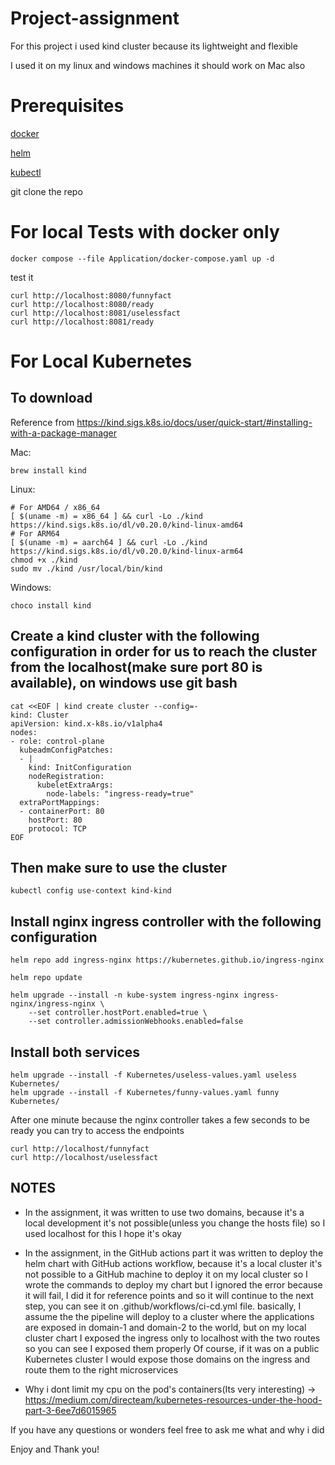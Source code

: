 # Project-assignment
For this project i used kind cluster because its lightweight and flexible

I used it on my linux and windows machines it should work on Mac also



# Prerequisites
[docker](https://docs.docker.com/engine/install/)

[helm](https://helm.sh/docs/intro/install/)

[kubectl](https://kubernetes.io/docs/tasks/tools/)

git clone the repo

# For local Tests with docker only
```
docker compose --file Application/docker-compose.yaml up -d
```

test it
```
curl http://localhost:8080/funnyfact
curl http://localhost:8080/ready
curl http://localhost:8081/uselessfact
curl http://localhost:8081/ready
```

# For Local Kubernetes

## To download

Reference from https://kind.sigs.k8s.io/docs/user/quick-start/#installing-with-a-package-manager

Mac:

```
brew install kind
```

Linux:
```
# For AMD64 / x86_64
[ $(uname -m) = x86_64 ] && curl -Lo ./kind https://kind.sigs.k8s.io/dl/v0.20.0/kind-linux-amd64
# For ARM64
[ $(uname -m) = aarch64 ] && curl -Lo ./kind https://kind.sigs.k8s.io/dl/v0.20.0/kind-linux-arm64
chmod +x ./kind
sudo mv ./kind /usr/local/bin/kind
```

Windows:
```
choco install kind
```

## Create a kind cluster with the following configuration in order for us to reach the cluster from the localhost(make sure port 80 is available), on windows use git bash
```
cat <<EOF | kind create cluster --config=-
kind: Cluster
apiVersion: kind.x-k8s.io/v1alpha4
nodes:
- role: control-plane
  kubeadmConfigPatches:
  - |
    kind: InitConfiguration
    nodeRegistration:
      kubeletExtraArgs:
        node-labels: "ingress-ready=true"
  extraPortMappings:
  - containerPort: 80
    hostPort: 80
    protocol: TCP
EOF
```


## Then make sure to use the cluster
```
kubectl config use-context kind-kind
```


## Install nginx ingress controller with the following configuration
```
helm repo add ingress-nginx https://kubernetes.github.io/ingress-nginx

helm repo update

helm upgrade --install -n kube-system ingress-nginx ingress-nginx/ingress-nginx \
    --set controller.hostPort.enabled=true \
    --set controller.admissionWebhooks.enabled=false
```


## Install both services
```
helm upgrade --install -f Kubernetes/useless-values.yaml useless Kubernetes/
helm upgrade --install -f Kubernetes/funny-values.yaml funny Kubernetes/
```

After one minute because the nginx controller takes a few seconds to be ready you can try to access the endpoints

```
curl http://localhost/funnyfact
curl http://localhost/uselessfact
```


## NOTES

- In the assignment, it was written to use two domains, because it's a local development it's not possible(unless you change the hosts file) so I used localhost for this I hope it's okay

- In the assignment, in the GitHub actions part it was written to deploy the helm chart with GitHub actions workflow, because it's a local cluster it's not possible to a GitHub machine to deploy it on my local cluster so I wrote the commands to deploy my chart but I ignored the error because it will fail, I did it for reference points and so it will continue to the next step, you can see it on .github/workflows/ci-cd.yml file.
  basically, I assume the the pipeline will deploy to a cluster where the applications are exposed in domain-1 and domain-2 to the world, but on my local cluster chart I exposed the ingress only to localhost with the two routes so you can see I exposed them properly
  Of course, if it was on a public Kubernetes cluster I would expose those domains on the ingress and route them to the right microservices
- Why i dont limit my cpu on the pod's containers(Its very interesting) -> https://medium.com/directeam/kubernetes-resources-under-the-hood-part-3-6ee7d6015965

If you have any questions or wonders feel free to ask me what and why i did

Enjoy and Thank you!
